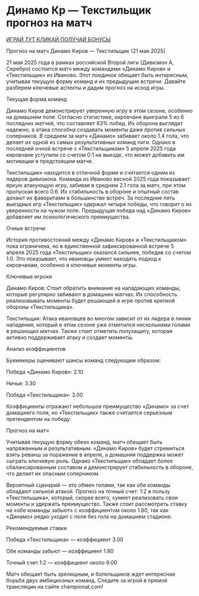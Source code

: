 # Динамо Кр — Текстильщик прогноз на матч
[ИГРАЙ ТУТ КЛИКАЙ ПОЛУЧАЙ БОНУСЫ](https://clicks.af-pb06e2.com/click?offer_id=381&partner_id=22700&landing_id=497&utm_medium=affiliate)

Прогноз на матч Динамо Киров — Текстильщик (21 мая 2025)

21 мая 2025 года в рамках российской Второй лиги (Дивизион А, Серебро) состоится матч между командами «Динамо Киров» и «Текстильщик» из Иваново. Этот поединок обещает быть интересным, учитывая текущую форму команд и их предыдущие встречи. Давайте разберем ключевые аспекты и дадим прогноз на исход игры.

Текущая форма команд

Динамо Киров демонстрирует уверенную игру в этом сезоне, особенно на домашнем поле. Согласно статистике, кировчане выиграли 5 из 6 последних матчей, что составляет 83% побед. Их оборона выглядит надежно, а атака способна создавать моменты даже против сильных соперников. В среднем за матч «Динамо» забивает около 1.4 гола, что делает их одной из самых результативных команд лиги. Однако в последней очной встрече с «Текстильщиком» 5 апреля 2025 года кировчане уступили со счетом 0:1 на выезде, что может добавить им мотивации в предстоящем матче.

Текстильщик» находится в отличной форме и считается одним из лидеров дивизиона. Команда из Иваново весной 2025 года показывает яркую атакующую игру, забивая в среднем 2.1 гола за матч, при этом пропуская всего 0.6. Их стабильность в обороне и опытный состав делают их фаворитами в большинстве встреч. За последние пять выездных игр «Текстильщик» одержал четыре победы, что говорит о их уверенности на чужом поле. Предыдущая победа над «Динамо Киров» добавляет им психологического преимущества.

Очные встречи

История противостояний между «Динамо Киров» и «Текстильщиком» пока ограничена, но в единственной зафиксированной встрече 5 апреля 2025 года «Текстильщик» оказался сильнее, победив со счетом 1:0. Это показывает, что ивановцы умеют находить подход к кировчанам, особенно в ключевые моменты игры.

Ключевые игроки





Динамо Киров: Стоит обратить внимание на нападающих команды, которые регулярно забивают в домашних матчах. Их способность реализовывать моменты будет решающей в игре против крепкой обороны «Текстильщика».



Текстильщик: Атака ивановцев во многом зависит от их лидера в линии нападения, который в этом сезоне уже отметился несколькими голами в решающих матчах. Также стоит отметить полузащиту, которая активно поддерживает атаку и создает моменты.

Анализ коэффициентов

Букмекеры оценивают шансы команд следующим образом:





Победа «Динамо Киров»: 2.10



Ничья: 3.30



Победа «Текстильщика»: 3.00

Коэффициенты отражают небольшое преимущество «Динамо» за счет домашнего поля, но «Текстильщик» также считается серьезным претендентом на победу.

Прогноз на матч

Учитывая текущую форму обеих команд, матч обещает быть напряженным и результативным. «Динамо Киров» будет стремиться взять реванш за поражение в апреле, а домашняя поддержка может сыграть ключевую роль. Однако «Текстильщик» обладает более сбалансированным составом и демонстрирует стабильность в обороне, что делает их опасным соперником.

Вероятный сценарий — это обмен голами, так как обе команды обладают сильной атакой. Прогноз на точный счет: 1:2 в пользу «Текстильщика», который, скорее всего, сумеет реализовать свои моменты и удержать преимущество. Также стоит рассмотреть ставку на «обе команды забьют» с коэффициентом около 1.80, так как «Динамо» редко уходит с поля без гола на домашнем стадионе.

Рекомендуемые ставки





Победа «Текстильщика» — коэффициент 3.00



Обе команды забьют — коэффициент 1.80



Точный счет 1:2 — коэффициент около 9.00

Матч обещает быть зрелищным, и болельщиков ждет интересная борьба двух амбициозных команд. Следите за игрой в прямой трансляции на сайте championat.com!
